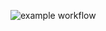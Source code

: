 ![example workflow](https://github.com/MishinS/my-first-repository/actions/workflows/hello-world.yml/badge.svg)
